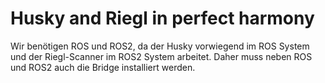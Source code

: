 # Husky and Riegl in perfect harmony

Wir benötigen ROS und ROS2, da der Husky vorwiegend im ROS System und der Riegl-Scanner im ROS2 System arbeitet. Daher muss neben ROS und ROS2 auch die Bridge installiert werden.
